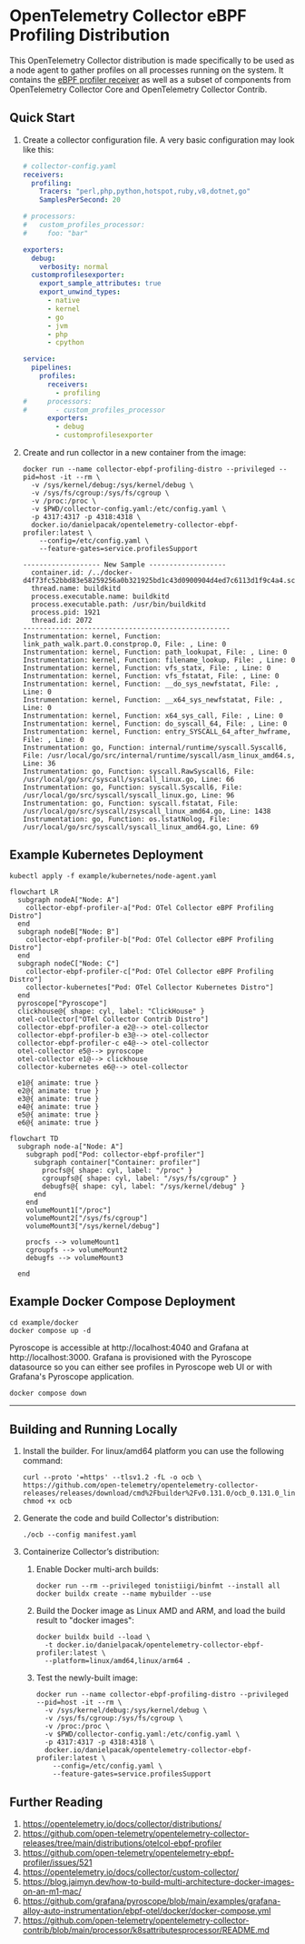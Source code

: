 # OpenTelemetry Collector eBPF Profiling Distribution

This OpenTelemetry Collector distribution is made specifically to be used as a node agent to gather
profiles on all processes running on the system. It contains the [eBPF profiler receiver] as well as
a subset of components from OpenTelemetry Collector Core and OpenTelemetry Collector Contrib.

## Quick Start

1. Create a collector configuration file. A very basic configuration may look like this:

   ``` yaml
   # collector-config.yaml
   receivers:
     profiling:
       Tracers: "perl,php,python,hotspot,ruby,v8,dotnet,go"
       SamplesPerSecond: 20

   # processors:
   #   custom_profiles_processor:
   #     foo: "bar"

   exporters:
     debug:
       verbosity: normal
     customprofilesexporter:
       export_sample_attributes: true
       export_unwind_types:
         - native
         - kernel
         - go
         - jvm
         - php
         - cpython

   service:
     pipelines:
       profiles:
         receivers:
           - profiling
   #     processors:
   #       - custom_profiles_processor
         exporters:
           - debug
           - customprofilesexporter
   ```
2. Create and run collector in a new container from the image:

   ```
   docker run --name collector-ebpf-profiling-distro --privileged --pid=host -it --rm \
     -v /sys/kernel/debug:/sys/kernel/debug \
     -v /sys/fs/cgroup:/sys/fs/cgroup \
     -v /proc:/proc \
     -v $PWD/collector-config.yaml:/etc/config.yaml \
     -p 4317:4317 -p 4318:4318 \
     docker.io/danielpacak/opentelemetry-collector-ebpf-profiler:latest \
       --config=/etc/config.yaml \
       --feature-gates=service.profilesSupport
   ```
   ```
   ------------------- New Sample -------------------
     container.id: /../docker-d4f73fc52bbd83e58259256a0b321925bd1c43d0900904d4ed7c6113d1f9c4a4.scope/init
     thread.name: buildkitd
     process.executable.name: buildkitd
     process.executable.path: /usr/bin/buildkitd
     process.pid: 1921
     thread.id: 2072
   ---------------------------------------------------
   Instrumentation: kernel, Function: link_path_walk.part.0.constprop.0, File: , Line: 0
   Instrumentation: kernel, Function: path_lookupat, File: , Line: 0
   Instrumentation: kernel, Function: filename_lookup, File: , Line: 0
   Instrumentation: kernel, Function: vfs_statx, File: , Line: 0
   Instrumentation: kernel, Function: vfs_fstatat, File: , Line: 0
   Instrumentation: kernel, Function: __do_sys_newfstatat, File: , Line: 0
   Instrumentation: kernel, Function: __x64_sys_newfstatat, File: , Line: 0
   Instrumentation: kernel, Function: x64_sys_call, File: , Line: 0
   Instrumentation: kernel, Function: do_syscall_64, File: , Line: 0
   Instrumentation: kernel, Function: entry_SYSCALL_64_after_hwframe, File: , Line: 0
   Instrumentation: go, Function: internal/runtime/syscall.Syscall6, File: /usr/local/go/src/internal/runtime/syscall/asm_linux_amd64.s, Line: 36
   Instrumentation: go, Function: syscall.RawSyscall6, File: /usr/local/go/src/syscall/syscall_linux.go, Line: 66
   Instrumentation: go, Function: syscall.Syscall6, File: /usr/local/go/src/syscall/syscall_linux.go, Line: 96
   Instrumentation: go, Function: syscall.fstatat, File: /usr/local/go/src/syscall/zsyscall_linux_amd64.go, Line: 1438
   Instrumentation: go, Function: os.lstatNolog, File: /usr/local/go/src/syscall/syscall_linux_amd64.go, Line: 69
   ```

## Example Kubernetes Deployment

```
kubectl apply -f example/kubernetes/node-agent.yaml
```

``` mermaid
flowchart LR
  subgraph nodeA["Node: A"]
    collector-ebpf-profiler-a["Pod: OTel Collector eBPF Profiling Distro"]
  end
  subgraph nodeB["Node: B"]
    collector-ebpf-profiler-b["Pod: OTel Collector eBPF Profiling Distro"]
  end
  subgraph nodeC["Node: C"]
    collector-ebpf-profiler-c["Pod: OTel Collector eBPF Profiling Distro"]
    collector-kubernetes["Pod: OTel Collector Kubernetes Distro"]
  end
  pyroscope["Pyroscope"]
  clickhouse@{ shape: cyl, label: "ClickHouse" }
  otel-collector["OTel Collector Contrib Distro"]
  collector-ebpf-profiler-a e2@--> otel-collector
  collector-ebpf-profiler-b e3@--> otel-collector
  collector-ebpf-profiler-c e4@--> otel-collector
  otel-collector e5@--> pyroscope
  otel-collector e1@--> clickhouse
  collector-kubernetes e6@--> otel-collector

  e1@{ animate: true }
  e2@{ animate: true }
  e3@{ animate: true }
  e4@{ animate: true }
  e5@{ animate: true }
  e6@{ animate: true }
```

``` mermaid
flowchart TD
  subgraph node-a["Node: A"]
    subgraph pod["Pod: collector-ebpf-profiler"]
      subgraph container["Container: profiler"]
        procfs@{ shape: cyl, label: "/proc" }
        cgroupfs@{ shape: cyl, label: "/sys/fs/cgroup" }
        debugfs@{ shape: cyl, label: "/sys/kernel/debug" }
      end
    end
    volumeMount1["/proc"]
    volumeMount2["/sys/fs/cgroup"]
    volumeMount3["/sys/kernel/debug"]

    procfs --> volumeMount1
    cgroupfs --> volumeMount2
    debugfs --> volumeMount3

  end
```

## Example Docker Compose Deployment

```
cd example/docker
docker compose up -d
```

Pyroscope is accessible at http://localhost:4040 and Grafana at http://localhost:3000. Grafana is
provisioned with the Pyroscope datasource so you can either see profiles in Pyroscope web UI or with
Grafana's Pyroscope application.

```
docker compose down
```

---

## Building and Running Locally


1. Install the builder. For linux/amd64 platform you can use the following command:

   ```
   curl --proto '=https' --tlsv1.2 -fL -o ocb \
   https://github.com/open-telemetry/opentelemetry-collector-releases/releases/download/cmd%2Fbuilder%2Fv0.131.0/ocb_0.131.0_linux_amd64
   chmod +x ocb
   ```

2. Generate the code and build Collector's distribution:

   ```
   ./ocb --config manifest.yaml
   ```

3. Containerize Collector’s distribution:
   1. Enable Docker multi-arch builds:
      ```
      docker run --rm --privileged tonistiigi/binfmt --install all
      docker buildx create --name mybuilder --use
      ```
   2. Build the Docker image as Linux AMD and ARM, and load the build result to "docker images":
      ```
      docker buildx build --load \
        -t docker.io/danielpacak/opentelemetry-collector-ebpf-profiler:latest \
        --platform=linux/amd64,linux/arm64 .
      ```
   3. Test the newly-built image:
      ```
      docker run --name collector-ebpf-profiling-distro --privileged --pid=host -it --rm \
        -v /sys/kernel/debug:/sys/kernel/debug \
        -v /sys/fs/cgroup:/sys/fs/cgroup \
        -v /proc:/proc \
        -v $PWD/collector-config.yaml:/etc/config.yaml \
        -p 4317:4317 -p 4318:4318 \
        docker.io/danielpacak/opentelemetry-collector-ebpf-profiler:latest \
          --config=/etc/config.yaml \
          --feature-gates=service.profilesSupport
      ```

## Further Reading

1. https://opentelemetry.io/docs/collector/distributions/
2. https://github.com/open-telemetry/opentelemetry-collector-releases/tree/main/distributions/otelcol-ebpf-profiler
3. https://github.com/open-telemetry/opentelemetry-ebpf-profiler/issues/521
4. https://opentelemetry.io/docs/collector/custom-collector/
5. https://blog.jaimyn.dev/how-to-build-multi-architecture-docker-images-on-an-m1-mac/
6. https://github.com/grafana/pyroscope/blob/main/examples/grafana-alloy-auto-instrumentation/ebpf-otel/docker/docker-compose.yml
7. https://github.com/open-telemetry/opentelemetry-collector-contrib/blob/main/processor/k8sattributesprocessor/README.md

[eBPF profiler receiver]: https://github.com/open-telemetry/opentelemetry-ebpf-profiler
